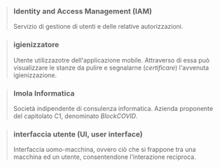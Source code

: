 >### Identity and Access Management (IAM)
>Servizio di gestione di utenti e delle relative autorizzazioni.

>### igienizzatore
>Utente utilizzazotre dell'applicazione mobile. Attraverso di essa può visualizzare le stanze da pulire e segnalarne (*certificare*) l'avvenuta igienizzazione.

>### Imola Informatica
>Società indipendente di consulenza informatica. Azienda proponente del capitolato C1, denominato *BlockCOVID*.

>### interfaccia utente (UI, user interface)
>Interfaccia uomo-macchina, ovvero ciò che si frappone tra una macchina ed un utente, consentendone l’interazione reciproca.